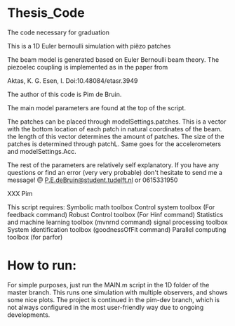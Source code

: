 # Thesis_Code
The code necessary for graduation

This is a 1D Euler bernoulli simulation with piëzo patches

The beam model is generated based on Euler Bernoulli beam theory. The
piezoelec coupling is implemented as in the paper from 

Aktas, K. G.
Esen, I.
Doi:10.48084/etasr.3949

The author of this code is Pim de Bruin. 

The main model parameters are found at the top of the script.

The patches can be placed through modelSettings.patches. This is a vector
with the bottom location of each patch in natural coordinates of the beam. the length
of this vector determines the amount of patches. The size of the patches is 
determined through patchL. Same goes for the accelerometers and
modelSettings.Acc. 

The rest of the parameters are relatively self explanatory. If you have any
questions or find an error (very very probable) don't hesitate to send me a
message! @ P.E.deBruin@student.tudelft.nl or 0615331950

XXX Pim

This script requires:
    Symbolic math toolbox 
    Control system toolbox (For feedback command)
    Robust Control toolbox (For Hinf command)
    Statistics and machine learning toolbox (mvnrnd command)
    signal processing toolbox 
    System identification toolbox (goodnessOfFit command)
    Parallel computing toolbox (for parfor)

# How to run:
For simple purposes, just run the MAIN.m script in the 1D folder of the master branch. This runs
one simulation with multiple observers, and shows some nice plots. The project is continued in the
pim-dev branch, which is not always configured in the most user-friendly way due to ongoing developments. 
